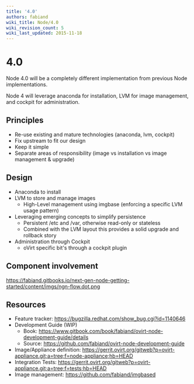 ```yaml
---
title: '4.0'
authors: fabiand
wiki_title: Node/4.0
wiki_revision_count: 5
wiki_last_updated: 2015-11-18
---
```


# 4.0

Node 4.0 will be a completely different implementation from previous Node implementations.

Node 4 will leverage anaconda for installation, LVM for image management, and cockpit for administration.

## Principles

*   Re-use existing and mature technologies (anaconda, lvm, cockpit)
*   Fix upstream to fit our design
*   Keep it simple
*   Separate areas of responsibility (image vs installation vs image management & upgrade)

## Design

*   Anaconda to install
*   LVM to store and manage images
    -   High-Level management using imgbase (enforcing a specific LVM usage pattern)
*   Leveraging emerging concepts to simplify persistence
    -   Persistent /etc and /var, otherwise read-only or stateless
    -   Combined with the LVM layout this provides a solid upgrade and rollback story
*   Administration through Cockpit
    -   oVirt specific bit's through a cockpit plugin

## Component involvement

<https://fabiand.gitbooks.io/next-gen-node-getting-started/content/imgs/ngn-flow.dot.png>

## Resources

*   Feature tracker: <https://bugzilla.redhat.com/show_bug.cgi?id=1140646>
*   Development Guide (WIP)
    -   Book: <https://www.gitbook.com/book/fabiand/ovirt-node-development-guide/details>
    -   Source: <https://github.com/fabiand/ovirt-node-development-guide>
*   Image/Appliance definition: <https://gerrit.ovirt.org/gitweb?p=ovirt-appliance.git;a=tree;f=node-appliance;hb=HEAD>
*   Integration Tests: <https://gerrit.ovirt.org/gitweb?p=ovirt-appliance.git;a=tree;f=tests;hb=HEAD>
*   Image management: <https://github.com/fabiand/imgbased>
